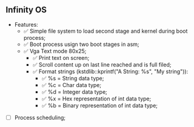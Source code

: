 ## Infinity OS

- Features:
  - ✅ Simple file system to load second stage and kernel during boot process;
  - ✅ Boot process usign two boot stages in asm;
  - ✅ Vga Text mode 80x25;
    - ✅ Print text on screen;
    - ✅ Scroll content up on last line reached and is full filed;
    - ✅ Format strings (kstdlib::kprintf("A String: %s", "My string")):
       - ✅ %s = String data type;
       - ✅ %c = Char data type;
       - ✅ %d = Integer data type;
       - ✅ %x = Hex representation of int data type;
       - ✅ %b = Binary representation of int data type;
       
- [ ] Process scheduling;
